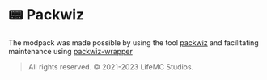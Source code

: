 # 📟 Packwiz

The modpack was made possible by using the tool [packwiz](https://packwiz.infra.link/) and facilitating maintenance using [packwiz-wrapper](https://github.com/Merith-TK/packwiz-wrapper)

> All rights reserved. © 2021-2023 LifeMC Studios.
